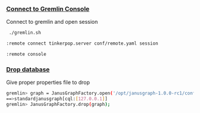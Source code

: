 ### <u>Connect to Gremlin Console</u>
Connect to gremlin and open session

```bash
 ./gremlin.sh 

:remote connect tinkerpop.server conf/remote.yaml session

:remote console

```

### <u>Drop database</u>

Give proper properties file to drop

```bash
gremlin> graph = JanusGraphFactory.open('/opt/janusgraph-1.0.0-rc1/conf/janusgraph-cql.properties')
==>standardjanusgraph[cql:[127.0.0.1]]
gremlin> JanusGraphFactory.drop(graph);
```